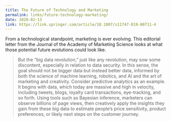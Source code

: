 ```yaml
---
title: The Future of Technology and Marketing
permalink: links/future-technology-marketing/
date: 2020-02-13
link: https://link.springer.com/article/10.1007/s11747-019-00711-4
---
```


From a technological standpoint, marketing is ever evolving. This editorial letter from the Journal of the Academy of Marketing Science looks at what those potential future evolutions could look like.

> But the “big data revolution,” just like any revolution, may sow some discontent, especially in relation to data security. In this sense, the goal should not be bigger data but instead better data, informed by both the science of machine learning, robotics, and AI and the art of marketing and creativity. Consider predictive analytics as an example. It begins with data, which today are massive and high in velocity, including tweets, blogs, loyalty card transactions, eye-tracking, and so forth. Using tools such as Bayesian inference, marketers can observe billions of page views, then creatively apply the insights they gain from these big data to estimate people’s price sensitivity, product preferences, or likely next steps on the customer journey.
